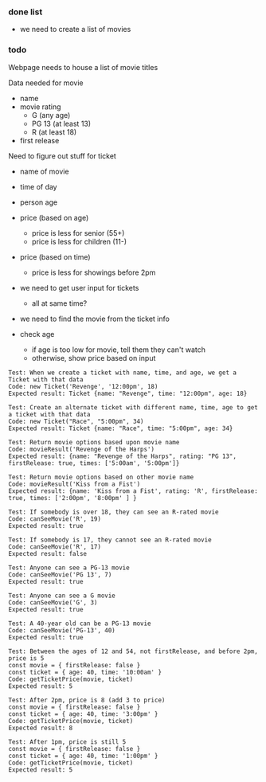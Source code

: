 
### done list
- we need to create a list of movies

### todo
Webpage needs to house a list of movie titles

Data needed for movie
- name
- movie rating
  - G (any age)
  - PG 13 (at least 13)
  - R (at least 18)
- first release

Need to figure out stuff for ticket
- name of movie
- time of day
- person age
- price (based on age)
  - price is less for senior (55+)
  - price is less for children (11-)
- price (based on time)
  - price is less for showings before 2pm

- we need to get user input for tickets
  - all at same time?

- we need to find the movie from the ticket info

- check age
  - if age is too low for movie, tell them they can't watch
  - otherwise, show price based on input


```
Test: When we create a ticket with name, time, and age, we get a Ticket with that data
Code: new Ticket('Revenge', '12:00pm', 18)
Expected result: Ticket {name: "Revenge", time: "12:00pm", age: 18}
```

```
Test: Create an alternate ticket with different name, time, age to get a ticket with that data
Code: new Ticket("Race", "5:00pm", 34)
Expected result: Ticket {name: "Race", time: "5:00pm", age: 34}
```

```
Test: Return movie options based upon movie name
Code: movieResult('Revenge of the Harps')
Expected result: {name: "Revenge of the Harps", rating: "PG 13", firstRelease: true, times: ['5:00am', '5:00pm']}
```

```
Test: Return movie options based on other movie name
Code: movieResult('Kiss from a Fist')
Expected result: {name: 'Kiss from a Fist', rating: 'R', firstRelease: true, times: ['2:00pm', '8:00pm' ] }
```

```
Test: If somebody is over 18, they can see an R-rated movie
Code: canSeeMovie('R', 19)
Expected result: true
```

```
Test: If somebody is 17, they cannot see an R-rated movie
Code: canSeeMovie('R', 17)
Expected result: false
```

```
Test: Anyone can see a PG-13 movie
Code: canSeeMovie('PG 13', 7)
Expected result: true
```

```
Test: Anyone can see a G movie
Code: canSeeMovie('G', 3)
Expected result: true
```

```
Test: A 40-year old can be a PG-13 movie
Code: canSeeMovie('PG-13', 40)
Expected result: true
```

```
Test: Between the ages of 12 and 54, not firstRelease, and before 2pm, price is 5
const movie = { firstRelease: false }
const ticket = { age: 40, time: '10:00am' }
Code: getTicketPrice(movie, ticket)
Expected result: 5
```

```
Test: After 2pm, price is 8 (add 3 to price)
const movie = { firstRelease: false }
const ticket = { age: 40, time: '3:00pm' }
Code: getTicketPrice(movie, ticket)
Expected result: 8
```

```
Test: After 1pm, price is still 5
const movie = { firstRelease: false }
const ticket = { age: 40, time: '1:00pm' }
Code: getTicketPrice(movie, ticket)
Expected result: 5
```
